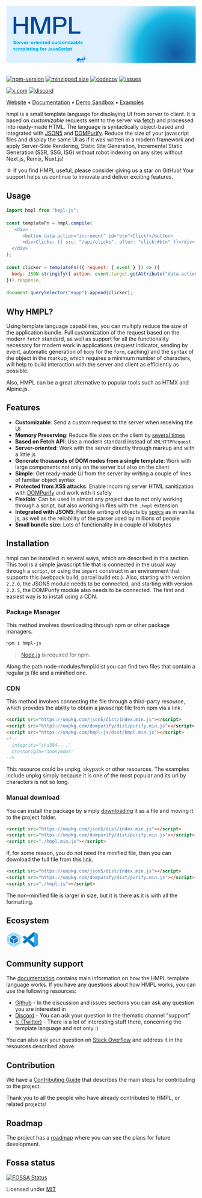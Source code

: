 <div>
    <a href="https://www.npmjs.com/package/hmpl-js">
        <img src="https://raw.githubusercontent.com/hmpl-language/media/refs/heads/main/banner_new.png" alt="hmpl">
    </a>
</div>

<br/>
<div>

[![npm-version](https://img.shields.io/npm/v/hmpl-js?logo=npm&color=0183ff&style=for-the-badge)](https://www.npmjs.com/package/hmpl-js)
[![minzipped size](https://img.shields.io/bundlephobia/minzip/hmpl-js?logo=npm&color=0183ff&style=for-the-badge)](https://bundlephobia.com/package/hmpl-js)
[![codecov](https://img.shields.io/codecov/c/github/hmpl-language/hmpl?style=for-the-badge&logo=codecov&logoColor=ffffff&label=CODECOV&color=0183ff)](https://codecov.io/github/hmpl-language/hmpl)
[![issues](https://img.shields.io/github/issues/hmpl-language/hmpl?logo=github&color=0183ff&style=for-the-badge)](https://github.com/hmpl-language/hmpl/issues)

[![x.com](https://img.shields.io/badge/Twitter-000?style=for-the-badge&logo=x&logoColor=fff)](https://x.com/hmpljs)
[![discord](https://img.shields.io/badge/Discord-7289DA?style=for-the-badge&logo=discord&logoColor=fff)](https://discord.gg/KFunMep36n)

</div>

<a href="https://hmpl-lang.dev">Website</a> • <a href="https://hmpl-lang.dev/introduction.html">Documentation</a> • <a href="https://codesandbox.io/p/sandbox/basic-hmpl-example-dxlgfg">Demo Sandbox</a> • <a href="https://hmpl-lang.dev/examples.html">Examples</a>

hmpl is a small template language for displaying UI from server to client. It is based on <em>customizable</em> requests sent to the server via <a href="https://developer.mozilla.org/en-US/docs/Web/API/Fetch_API">fetch</a> and processed into ready-made HTML. The language is syntactically object-based and integrated with <a href="https://www.npmjs.com/package/json5">JSON5</a> and <a href="https://www.npmjs.com/package/dompurify">DOMPurify</a>. Reduce the size of your javascript files and display the same UI as if it was written in a modern framework and apply Server-Side Rendering, Static Site Generation, Incremental Static Generation (SSR, SSG, ISG) without robot indexing on any sites without Next.js, Remix, Nuxt.js!

☆ If you find HMPL useful, please consider giving us a star on GitHub! Your support helps us continue to innovate and deliver exciting features.

## Usage

```javascript
import hmpl from "hmpl-js";

const templateFn = hmpl.compile(
  `<div>
      <button data-action="increment" id="btn">Click!</button>
      <div>Clicks: {{ src: "/api/clicks", after: "click:#btn" }}</div>
  </div>`
);

const clicker = templateFn(({ request: { event } }) => ({
  body: JSON.stringify({ action: event.target.getAttribute("data-action") })
})).response;

document.querySelector("#app").append(clicker);
```

## Why HMPL?

Using template language capabilities, you can multiply reduce the size of the application bundle. Full customization of the request based on the modern `fetch` standard, as well as support for all the functionality necessary for modern work in applications (request indicator, sending by event, automatic generation of `body` for the `form`, caching) and the syntax of the object in the markup, which requires a minimum number of characters, will help to build interaction with the server and client as efficiently as possible.

Also, HMPL can be a great alternative to popular tools such as HTMX and Alpine.js.

## Features

- **Customizable**: Send a custom request to the server when receiving the UI
- **Memory Preserving**: Reduce file sizes on the client by [several times](https://github.com/hmpl-language/app-size-comparison)
- **Based on Fetch API**: Use a modern standard instead of `XMLHTTPRequest`
- **Server-oriented**: Work with the server directly through markup and with a little js
- **Generate thousands of DOM nodes from a single template**: Work with large components not only on the server but also on the client
- **Simple**: Get ready-made UI from the server by writing a couple of lines of familiar object syntax
- **Protected from XSS attacks**: Enable incoming server HTML sanitization with [DOMPurify](https://www.npmjs.com/package/dompurify) and work with it safely
- **Flexible**: Can be used in almost any project due to not only working through a script, but also working in files with the `.hmpl` extension
- **Integrated with JSON5**: Flexible writing of objects by [specs](https://spec.json5.org) as in vanilla js, as well as the reliability of the parser used by millions of people
- **Small bundle size**: Lots of functionality in a couple of kilobytes

## Installation

hmpl can be installed in several ways, which are described in this section. This tool is a simple javascript file that is connected in the usual way through a `script`, or using the `import` construct in an environment that supports this (webpack build, parcel build etc.). Also, starting with version `2.2.0`, the JSON5 module needs to be connected, and starting with version `2.2.5`, the DOMPurify module also needs to be connected. The first and easiest way is to install using a CDN.

### Package Manager

This method involves downloading through npm or other package managers.

```bash
npm i hmpl-js
```

> [Node.js](https://nodejs.org) is required for npm.

Along the path node-modules/hmpl/dist you can find two files that contain a regular js file and a minified one.

### CDN

This method involves connecting the file through a third-party resource, which provides the ability to obtain a javascript file from npm via a link.

```html
<script src="https://unpkg.com/json5/dist/index.min.js"></script>
<script src="https://unpkg.com/dompurify/dist/purify.min.js"></script>
<script src="https://unpkg.com/hmpl-js/dist/hmpl.min.js"></script>
<!--
  integrity="sha384-..."
  crossorigin="anonymous"
-->
```

This resource could be unpkg, skypack or other resources. The examples include unpkg simply because it is one of the most popular and its url by characters is not so long.

### Manual download

You can install the package by simply [downloading](https://unpkg.com/hmpl-js/dist/hmpl.min.js) it as a file and moving it to the project folder.

```html
<script src="https://unpkg.com/json5/dist/index.min.js"></script>
<script src="https://unpkg.com/dompurify/dist/purify.min.js"></script>
<script src="./hmpl.min.js"></script>
```

If, for some reason, you do not need the minified file, then you can download the full file from this [link](https://unpkg.com/hmpl-js/dist/hmpl.js).

```html
<script src="https://unpkg.com/json5/dist/index.min.js"></script>
<script src="https://unpkg.com/dompurify/dist/purify.min.js"></script>
<script src="./hmpl.js"></script>
```

The non-minified file is larger in size, but it is there as it is with all the formatting.

## Ecosystem

<a href="https://www.npmjs.com/package/hmpl-loader"><img src="https://raw.githubusercontent.com/hmpl-language/media/refs/heads/main/Webpack.svg" alt="hmpl-loader" height="40"/></a>
<a href="https://marketplace.visualstudio.com/items?itemName=hmpljs.hmpl"><img src="https://raw.githubusercontent.com/hmpl-language/media/refs/heads/main/VS%20Code.svg" height="40" alt="vs-code extension"/></a>

## Community support

The [documentation](https://hmpl-lang.dev/introduction.html) contains main information on how the HMPL template language works. If you have any questions about how HMPL works, you can use the following resources:

- [Github](https://github.com/hmpl-language/hmpl) - In the discussion and issues sections you can ask any question you are interested in
- [Discord](https://discord.gg/KFunMep36n) - You can ask your question in the thematic channel "support"
- [𝕏 (Twitter)](https://x.com/hmpljs) - There is a lot of interesting stuff there, concerning the template language and not only :)

You can also ask your question on [Stack Overflow](https://stackoverflow.com/) and address it in the resources described above.

## Contribution

We have a [Contributing Guide](https://github.com/hmpl-language/hmpl/blob/main/CONTRIBUTING.md) that describes the main steps for contributing to the project.

Thank you to all the people who have already contributed to HMPL, or related projects!

## Roadmap

The project has a [roadmap](https://github.com/orgs/hmpl-language/projects/5) where you can see the plans for future development.

## Fossa status

[![FOSSA Status](https://app.fossa.com/api/projects/git%2Bgithub.com%2Fhmpl-language%2Fhmpl.svg?type=large&issueType=license)](https://app.fossa.com/projects/git%2Bgithub.com%2Fhmpl-language%2Fhmpl?ref=badge_large&issueType=license)

Licensed under [MIT](https://github.com/hmpl-language/hmpl/blob/main/LICENSE)
